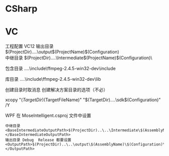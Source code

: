 # CSharp

# VC
工程配置
VC12
	输出目录
$(ProjectDir)..\..\output\$(ProjectName)\$(Configuration)\
	中继目录
$(ProjectDir)..\..\Intermediate\$(ProjectName)\$(Configuration)\

包含目录
..\..\include\ffmpeg-2.4.5-win32-dev\include

库目录
..\..\include\ffmpeg-2.4.5-win32-dev\lib


创建目录时取消息 创建解决方案目录的选项（不必）

xcopy "$(TargetDir)$(TargetFileName)" "$(TargetDir)..\..\sdk\$(Configuration)\" /Y



WPF 在 MoseIntelligent.csproj 文件中设置

	中继目录
	<BaseIntermediateOutputPath>$(ProjectDir)..\..\Intermediate\$(AssemblyName)\</BaseIntermediateOutputPath>
	输出目录 Debug  Release 都要设置
	<OutputPath>$(ProjectDir)..\..\output\$(AssemblyName)\$(Configuration)\</OutputPath>